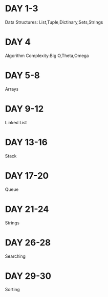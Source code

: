 # DAY 1-3

Data Structures: List,Tuple,Dictinary,Sets,Strings

# DAY 4

Algorithm Complexity:Big O,Theta,Omega

# DAY 5-8

Arrays

# DAY 9-12

Linked List

# DAY 13-16

Stack

# DAY 17-20

Queue

# DAY 21-24

Strings

# DAY 26-28

Searching

# DAY 29-30

Sorting
